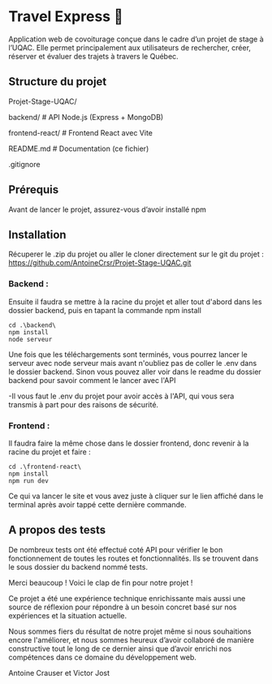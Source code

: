 # Travel Express 🚗

Application web de covoiturage conçue dans le cadre d’un projet de stage à l’UQAC. Elle permet principalement aux utilisateurs de rechercher, créer, réserver et évaluer des trajets à travers le Québec.

## Structure du projet

Projet-Stage-UQAC/

backend/ # API Node.js (Express + MongoDB)

frontend-react/ # Frontend React avec Vite

README.md # Documentation (ce fichier)

.gitignore

## Prérequis

Avant de lancer le projet, assurez-vous d’avoir installé npm

## Installation

Récuperer le .zip du projet ou aller le cloner directement sur le git du projet :
https://github.com/AntoineCrsr/Projet-Stage-UQAC.git

### Backend :

Ensuite il faudra se mettre à la racine du projet et aller tout d'abord dans les dossier backend,
puis en tapant la commande npm install

```
cd .\backend\
npm install
node serveur
```

Une fois que les téléchargements sont terminés, vous pourrez lancer le serveur avec node serveur mais avant n'oubliez pas de coller le .env dans le dossier backend. Sinon vous pouvez aller voir dans le readme du dossier backend pour savoir comment le lancer avec l'API

-Il vous faut le .env du projet pour avoir accès à l'API, qui vous sera transmis à part pour des raisons de
sécurité.

### Frontend :

Il faudra faire la même chose dans le dossier frontend, donc revenir à la racine du projet et faire :

```
cd .\frontend-react\
npm install
npm run dev
```

Ce qui va lancer le site et vous avez juste à cliquer sur le lien affiché dans le terminal après avoir tappé cette dernière commande.

## A propos des tests

De nombreux tests ont été effectué coté API pour vérifier le bon fonctionnement de toutes les routes et fonctionnalités.
Ils se trouvent dans le sous dossier du backend nommé tests.

Merci beaucoup !
Voici le clap de fin pour notre projet !

Ce projet a été une expérience technique enrichissante mais aussi une source de réflexion pour répondre à un besoin concret basé sur nos expériences et la situation actuelle.

Nous sommes fiers du résultat de notre projet même si nous souhaitions encore l'améliorer, et nous sommes heureux d’avoir collaboré de manière constructive tout le long de ce dernier ainsi que d’avoir enrichi nos compétences dans ce domaine du développement web.

Antoine Crauser et Victor Jost

